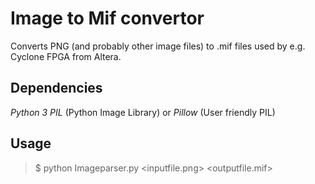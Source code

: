 # Image to Mif convertor

Converts PNG (and probably other image files) to .mif files used by e.g. Cyclone FPGA from Altera.

## Dependencies
_Python 3_
_PIL_ (Python Image Library) or _Pillow_ (User friendly PIL)
## Usage
>$ python Imageparser.py <inputfile.png> <outputfile.mif>